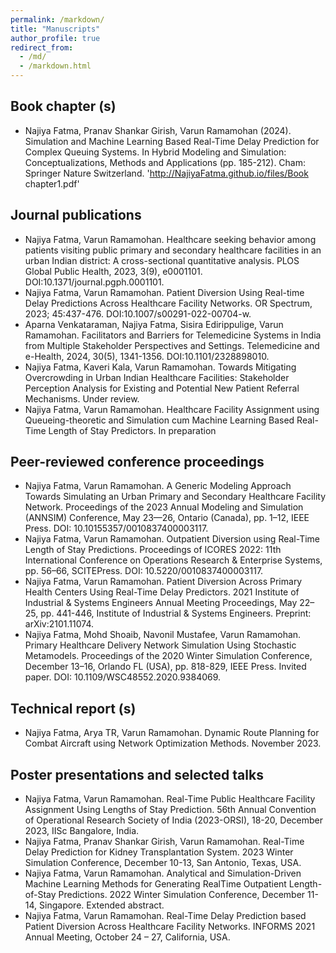 ```yaml
---
permalink: /markdown/
title: "Manuscripts"
author_profile: true
redirect_from: 
  - /md/
  - /markdown.html
---
```


## Book chapter (s)

* Najiya Fatma, Pranav Shankar Girish, Varun Ramamohan (2024). Simulation and Machine Learning Based Real-Time Delay Prediction for Complex Queuing Systems. In Hybrid Modeling and Simulation: Conceptualizations, Methods and Applications (pp. 185-212). Cham: Springer Nature Switzerland.  'http://NajiyaFatma.github.io/files/Book chapter1.pdf'

## Journal publications

* Najiya Fatma, Varun Ramamohan. Healthcare seeking behavior among patients visiting public primary and secondary healthcare facilities in an urban Indian district: A cross-sectional quantitative analysis. PLOS Global Public Health, 2023, 3(9), e0001101. DOI:10.1371/journal.pgph.0001101.
* Najiya Fatma, Varun Ramamohan. Patient Diversion Using Real-time Delay Predictions Across Healthcare Facility Networks. OR Spectrum, 2023; 45:437-476. DOI:10.1007/s00291-022-00704-w.
* Aparna Venkataraman, Najiya Fatma, Sisira Edirippulige, Varun Ramamohan. Facilitators and Barriers for Telemedicine Systems in India from Multiple Stakeholder Perspectives and Settings. Telemedicine and e-Health, 2024, 30(5), 1341-1356. DOI:10.1101/2328898010.
* Najiya Fatma, Kaveri Kala, Varun Ramamohan. Towards Mitigating Overcrowding in Urban Indian Healthcare Facilities: Stakeholder Perception Analysis for Existing and Potential New Patient Referral Mechanisms. Under review.
* Najiya Fatma, Varun Ramamohan. Healthcare Facility Assignment using Queueing-theoretic and Simulation cum Machine Learning Based Real-Time Length of Stay Predictors. In preparation

## Peer-reviewed conference proceedings

 * Najiya Fatma, Varun Ramamohan. A Generic Modeling Approach Towards Simulating an Urban Primary and Secondary Healthcare Facility Network. Proceedings of the 2023 Annual Modeling and Simulation (ANNSIM) Conference, May 23—26, Ontario (Canada), pp. 1–12, IEEE Press. DOI: 10.10155357/0010837400003117.
 * Najiya Fatma, Varun Ramamohan. Outpatient Diversion using Real-Time Length of Stay Predictions. Proceedings of ICORES 2022: 11th International Conference on Operations Research & Enterprise Systems, pp. 56–66, SCITEPress. DOI: 10.5220/0010837400003117.
 * Najiya Fatma, Varun Ramamohan. Patient Diversion Across Primary Health Centers Using Real-Time Delay Predictors. 2021 Institute of Industrial & Systems Engineers Annual Meeting Proceedings, May 22–25, pp. 441-446, Institute of Industrial & Systems Engineers. Preprint: arXiv:2101.11074.
 * Najiya Fatma, Mohd Shoaib, Navonil Mustafee, Varun Ramamohan. Primary Healthcare Delivery Network Simulation Using Stochastic Metamodels. Proceedings of the 2020 Winter Simulation Conference, December 13–16, Orlando FL (USA), pp. 818-829, IEEE Press. Invited paper. DOI: 10.1109/WSC48552.2020.9384069.

## Technical report (s)

* Najiya Fatma, Arya TR, Varun Ramamohan. Dynamic Route Planning for Combat Aircraft using Network Optimization Methods. November 2023.

## Poster presentations and selected talks

* Najiya Fatma, Varun Ramamohan. Real-Time Public Healthcare Facility Assignment Using Lengths of Stay Prediction. 56th Annual Convention of Operational Research Society of India (2023-ORSI), 18-20, December 2023, IISc Bangalore, India.
* Najiya Fatma, Pranav Shankar Girish, Varun Ramamohan. Real-Time Delay Prediction for Kidney Transplantation System. 2023 Winter Simulation Conference, December 10-13, San Antonio, Texas, USA.
* Najiya Fatma, Varun Ramamohan. Analytical and Simulation-Driven Machine Learning Methods for Generating RealTime Outpatient Length-of-Stay Predictions. 2022 Winter Simulation Conference, December 11-14, Singapore. Extended abstract.
* Najiya Fatma, Varun Ramamohan. Real-Time Delay Prediction based Patient Diversion Across Healthcare Facility Networks. INFORMS 2021 Annual Meeting, October 24 – 27, California, USA.



